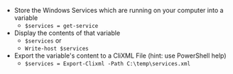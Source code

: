 - Store the Windows Services which are running on your computer into a variable
  - `$services = get-service`
- Display the contents of that variable
  - `$services` or
  - `Write-host $services`
- Export the variable's content to a CliXML File (hint: use PowerShell help)
  - `$services = Export-Clixml -Path C:\temp\services.xml`